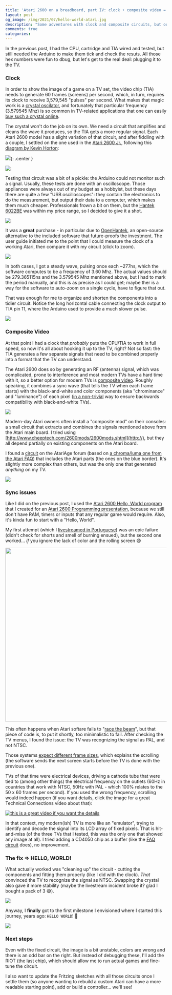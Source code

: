 ```yaml
---
title: 'Atari 2600 on a breadboard, part IV: clock + composite video = Hello, World!'
layout: post
og_image: /img/2021/07/hello-world-atari.jpg
description: "Some adventures with clock and composite circuits, but our baby now talks to the TV set!"
comments: true
categories:
---
```


In the previous post, I had the CPU, cartridge and TIA wired and tested, but still needed the Arduino to make them tick and check the resuts. All those hex numbers were fun to dbug, but let's get to the real deal: plugging it to the TV.
### Clock
In order to show the image of a game on a TV set, the video chip (TIA) needs to generate 60 frames (screens) per second, which, in turn, requires its clock to receive 3,579,545 "pulses" per second. What makes that magic work is a  [crystal oscilator](https://en.wikipedia.org/wiki/Crystal_oscillator), and fortunately that particular frequency (3.579545 Mhz) is so common in TV-related applications that one can easily [buy such a crystal online](https://www.walmart.ca/en/ip/3-x-3-579545-MHz-Crystal-Oscillator-HC-49S-Low-Profile/7DRO8USL2ETL).

The crystal won't do the job on its own. We need a circuit that amplifies and cleans the wave it produces, so the TIA gets a more regular signal. Each Atari 2600 model has a slight variation of that circuit, and after fiddling with a couple, I settled on the one used in the [Atari 2600 Jr.](http://www.atarimuseum.com/videogames/consoles/2600/atari2600jr.html), following this [diagram by Kevin Horton](http://www.kevtris.org/2600/2600schemo.html):

![](/img/2021/07/2600osc.gif){: .center }

![](/img/2021/07/clock-circuit-rough.jpeg)

Testing that circuit was a bit of a pickle: the Arduino could not monitor such a signal. Usually, these tests are done with an oscilloscope. Those appliances were always out of my budget as a hobbyist, but these days there are quite a few "USB oscilloscopes": they contain the electronics to do the measurement, but output their data to a computer, which makes them much cheaper. Professionals frown a bit on them, but the [Hantek 6022BE](https://www.amazon.ca/gp/product/B009H4AYII/) was within my price range, so I decided to give it a shot.

[![](/img/2021/07/oscilloscope-board-and-computer.jpeg)](/img/2021/07/oscilloscope-board-and-computer.jpeg)

It was a **great** purchase - in particular due to [OpenHantek](http://openhantek.org/), an open-source alternative to the included software that future-proofs the investment. The user guide initiated me to the point that I could measure the clock of a working Atari, then compare it with my circuit (click to zoom).

[![](/img/2021/07/clock.png)](/img/2021/07/clock.png)

In both cases, I got a steady wave, pulsing once each ~277ns, which the software computes to be a frequency of 3.60 Mhz. The actual values should be 279.365115ns and the 3.579545 Mhz mentioned above, but I had to mark the period manually, and this is as precise as I could get; maybe ther is a way for the software to auto-zoom on a single cycle, have to figure that out.

That was enough for me to organize and shorten the components into a tidier circuit. Notice the long horizontal cable connecting the clock output to TIA pin 11, where the Arduino used to provide a much slower pulse.

![](/img/2021/07/clock-final-with-tia.jpeg)
### Composite Video
At that point I had a clock that _probably_ puts the CPU/TIA to work in full speed, so now it's all about hooking it up to the TV, right? Not so fast: the TIA generates a few separate signals that need to be combined properly into a format that the TV can understand.

The Atari 2600 does so by generating an RF (antenna) signal, which was complicated, prone to interference and most modern TVs have a hard time with it, so a better option for modern TVs is [composite video](https://en.wikipedia.org/wiki/Composite_video). Roughly speaking, it combines a sync wave (that tells the TV when each frame starts) with the black-and-white and color components (aka "chrominance" and "luminance") of each pixel ([in a non-trivial](http://rfcafe.com/references/radio-news/color-tv-ntsc-system-radio-television-news-april-1954.htm) way to ensure backwards compatibility with black-and-white TVs).

[![](/img/2021/07/color-chart.png
)](/img/2021/07/color-chart.png
)

Modern-day Atari owners often install a "composite mod" on their consoles: a small circuit that extracts and combines the signals mentioned above from the Atari main board. I tried using [http://www.cheeptech.com/2600mods/2600mods.shtml](http://), but they all depend partially on existing components on the Atari board.

I found a [circuit](https://atariage.com/forums/topic/215414-composite-av-from-tia-chip/?do=findComment&comment=3065838) on the AtariAge forum (based on [a chroma/luma one from the Atari FAQ](https://www.atariage.com/2600/faq/index.html?SystemID=2600#composite)) that includes the Atari parts (the ones on the blue border). It's slightly more complex than others, but was the only one that generated  _anything_ on my TV.


[![](/img/2021/07/composite-circuit-from-parafin.png
)](/img/2021/07/composite-circuit-from-parafin.png
)

### Sync issues
Like I did on the previous post, I used the [Atari 2600 Hello, World program](https://gist.github.com/chesterbr/5864935) that I created for an [Atari 2600 Programming presentation](https://www.slideshare.net/chesterbr/atari-2600programming), because we still don't have RAM, timers or inputs that any regular game would require. Also, it's kinda fun to start with a "Hello, World".

My first attempt (which I [livestreamed in Portuguese](https://www.instagram.com/tv/CQoftoNF3zz/?utm_source=ig_web_copy_link)) was an epic failure (didn't check for shorts and smell of burning ensued), but the second one worked... _if_ you ignore the lack of color and the rolling screen 😅

<img src="/img/2021/07/scrolling.gif" alt="" class="center" style="width:700px; height:543px">

This often happens when Atari softare fails to "[race the beam](https://en.wikipedia.org/wiki/Racing_the_Beam)", but that piece of code is, to put it shortly, too minimalistic to fail. After checking the TV menus, I found the issue: the TV was recognizing the signal as PAL, and not NTSC.

Those systems [expect different frame sizes](https://www.spiceware.org/atari_ntsc_pal_secam.html), which explains the scrolling (the software sends the next screen starts before the TV is done with the previous one).

TVs of that time were electrical devices, driving a cathode tube that were tied to (among other things) the electrical frequency on the outlets (60Hz in countries that work with NTSC, 50Hz with PAL - which 100% relates to the 50 x 60 frames per second). If you used the wrong frequency, scrolling would indeed happen (if you want details, click the image for a great Technical Connections video about that):

[![this is a great video if you want the details](/img/2021/07/scrolling-person.jpg)](https://www.youtube.com/watch?v=l4UgZBs7ZGo)

In that context, my modern(ish) TV is more like an "emulator", trying to identify and decode the signal into its LCD array of fixed pixels. That is hit-and-miss (of the three TVs that I tested, this was the only one that showed any image at all). I tried adding a CD4050 chip as a buffer (like the [FAQ circuit](https://www.atariage.com/2600/faq/index.html?SystemID=2600#composite) does), no improvement.

### The fix => HELLO, WORLD!

What actually worked was "cleaning up" the circuit - cutting the components and fitting them properly (like I did with the clock). _That_ convinced the TV to recognize the signal as NTSC. Swapping the crystal also gave it more stability (maybe the livestream incident broke it? glad I bought a pack of 3 😅).

![](/img/2021/07/composite-final.jpeg)

Anyway, I **finally** got to the first milestone I envisioned where I started this journey, years ago: `HELLO WORLD`! 🎉

![](/img/2021/07/hello-world-atari.jpg)
### Next steps
Even with the fixed circuit, the image is a bit unstable, colors are wrong and there is an odd bar on the right. But instead of debugging these, I'll add the RIOT (the last chip), which should allow me to run actual games and fine-tune the circuit.

I also want to update the Fritzing sketches with all those circuits once I settle them (so anyone wanting to rebuild a custom Atari can have a more readable starting point), add or build a controller... we'll see!
